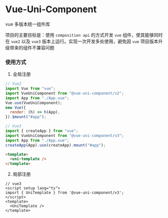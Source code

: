 # Vue-Uni-Component

vue 多版本统一组件库

项目的主要目标是：使用 `composition api` 的方式开发 `vue` 组件，使其能够同时在 `vue2` 以及 `vue3` 版本上运行。实现一次开发多处使用，避免因 `vue` 项目版本升级带来的组件不兼容问题

### 使用方式

1. 全局注册

```javascript
// Vue2
import Vue from "vue";
import VueUniComponent from "@vue-uni-component/v2";
import App from "./App.vue";
Vue.use(VueUniComponent);
new Vue({
  render: (h) => h(App),
}).$mount("#app");
```

```javascript
// Vue3
import { createApp } from "vue";
import VueUniComponent from "@vue-uni-component/v3";
import App from "./App.vue";
createApp(App).use(createApp).mount("#app");
```

```html
<template>
  <uni-template />
</template>
```

2. 局部注册
```vue
// vue3
<script setup lang="ts">
import { UniTemplate } from '@vue-uni-component/v3';
</script>
<template>
  <UniTemplate />
</template>
```
